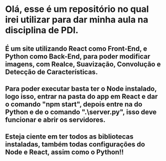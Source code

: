 # Olá, esse é um repositório no qual irei utilizar para dar minha aula na disciplina de PDI.

<h2>É um site utilizando React como Front-End, e Python como Back-End, para poder modificar imagens, com Realce, Suavização, Convolução e Detecção de Características.</h2>

<h2>Para poder executar basta ter o Node instalado, logo isso, entrar na pasta do app em React e dar o comando "npm start", depois entre na do Python e de o comando ".\server.py", isso deve funcionar e abrir os servidores.</h2>

<h2>Esteja ciente em ter todos as bibliotecas instaladas, também todas configurações do Node e React, assim como o Python!!</h2>
